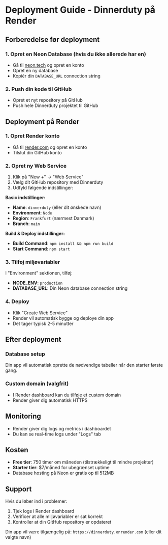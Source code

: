 # Deployment Guide - Dinnerduty på Render

## Forberedelse før deployment

### 1. Opret en Neon Database (hvis du ikke allerede har en)
- Gå til [neon.tech](https://neon.tech) og opret en konto
- Opret en ny database
- Kopiér din `DATABASE_URL` connection string

### 2. Push din kode til GitHub
- Opret et nyt repository på GitHub
- Push hele Dinnerduty projektet til GitHub

## Deployment på Render

### 1. Opret Render konto
- Gå til [render.com](https://render.com) og opret en konto
- Tilslut din GitHub konto

### 2. Opret ny Web Service
1. Klik på "New +" → "Web Service"
2. Vælg dit GitHub repository med Dinnerduty
3. Udfyld følgende indstillinger:

**Basic indstillinger:**
- **Name**: `dinnerduty` (eller dit ønskede navn)
- **Environment**: `Node`
- **Region**: `Frankfurt` (nærmest Danmark)
- **Branch**: `main`

**Build & Deploy indstillinger:**
- **Build Command**: `npm install && npm run build`
- **Start Command**: `npm start`

### 3. Tilføj miljøvariabler
I "Environment" sektionen, tilføj:
- **NODE_ENV**: `production`
- **DATABASE_URL**: Din Neon database connection string

### 4. Deploy
- Klik "Create Web Service"
- Render vil automatisk bygge og deploye din app
- Det tager typisk 2-5 minutter

## Efter deployment

### Database setup
Din app vil automatisk oprette de nødvendige tabeller når den starter første gang.

### Custom domain (valgfrit)
- I Render dashboard kan du tilføje et custom domain
- Render giver dig automatisk HTTPS

## Monitoring
- Render giver dig logs og metrics i dashboardet
- Du kan se real-time logs under "Logs" tab

## Kosten
- **Free tier**: 750 timer om måneden (tilstrækkeligt til mindre projekter)
- **Starter tier**: $7/måned for ubegrænset uptime
- Database hosting på Neon er gratis op til 512MB

## Support
Hvis du løber ind i problemer:
1. Tjek logs i Render dashboard
2. Verificer at alle miljøvariabler er sat korrekt
3. Kontroller at din GitHub repository er opdateret

Din app vil være tilgængelig på: `https://dinnerduty.onrender.com` (eller dit valgte navn)